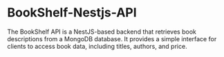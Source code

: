 # BookShelf-Nestjs-API
The BookShelf API is a NestJS-based backend that retrieves book descriptions from a MongoDB database. It provides a simple interface for clients to access book data, including titles, authors, and price.
